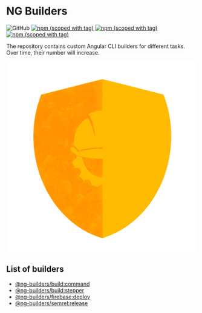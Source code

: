 # NG Builders

![GitHub](https://img.shields.io/github/license/ng-builders/ng-builders) [![npm \(scoped with tag\)](https://img.shields.io/npm/v/@ng-builders/build/latest?label=%40ng-builders%2Fbuild%40latest&logo=npm)](https://www.npmjs.com/package/@ng-builders/build) [![npm \(scoped with tag\)](https://img.shields.io/npm/v/@ng-builders/firebase/latest?label=%40ng-builders%2Ffirebase%40latest&logo=npm)](https://www.npmjs.com/package/@ng-builders/firebase) [![npm \(scoped with tag\)](https://img.shields.io/npm/v/@ng-builders/semrel/latest?label=%40ng-builders%2Fsemrel%40latest&logo=npm)](https://www.npmjs.com/package/@ng-builders/semrel)

The repository contains custom Angular CLI builders for different tasks. Over time, their number will increase.

![Logo](.gitbook/assets/logo.png)

## List of builders

* [@ng-builders/build:command](libs/build.md#ng-builders-build-command)
* [@ng-builders/build:stepper](libs/build.md#ng-builders-build-stepper)
* [@ng-builders/firebase:deploy](libs/firebase.md#ng-builders-firebase-deploy)
* [@ng-builders/semrel:release](libs/semrel.md#ng-builders-semrel-release)

